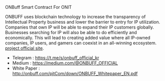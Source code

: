 ONBuff Smart Contract For ONIT

ONBUFF uses blockchain technology to increase the transparency of Intellectual Property business and lower the barrier to entry for IP utilization. 
Companies that own IP will be able to expand their IP customers globally. Businesses searching for IP will also be able to do efficiently and economically. 
This will lead to creating added value where all IP-owned companies, IP users, and gamers can coexist in an all-winning ecosystem.
[project official site](http://onbuff.com).

* Telegram  : https://t.me/s/onbuff_official_kr
* Medium : https://medium.com/@ONBUFF_OFFICIAL
* White Paper : http://onbuff.com/pjtCom/down/ONBUFF_Whitepaper_EN.pdf
